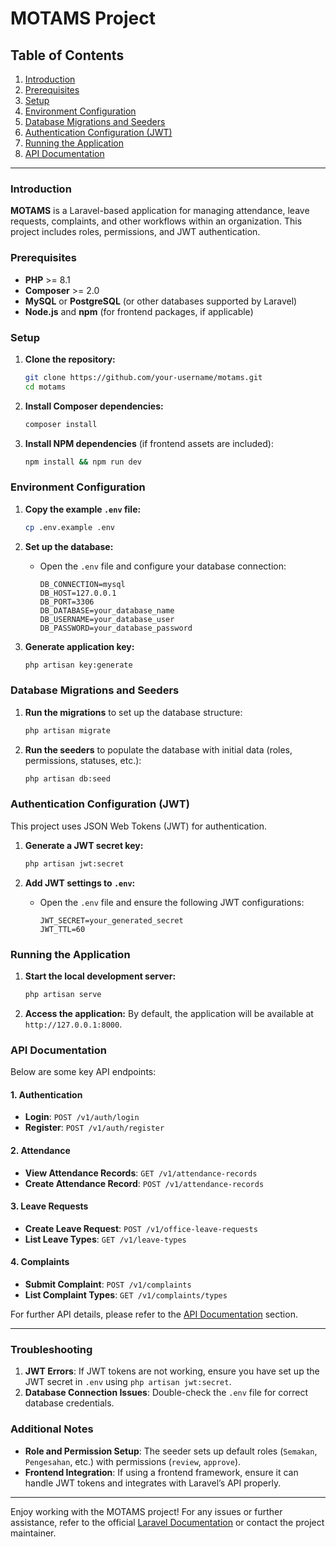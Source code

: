 
# MOTAMS Project

## Table of Contents
1. [Introduction](#introduction)
2. [Prerequisites](#prerequisites)
3. [Setup](#setup)
4. [Environment Configuration](#environment-configuration)
5. [Database Migrations and Seeders](#database-migrations-and-seeders)
6. [Authentication Configuration (JWT)](#authentication-configuration-jwt)
7. [Running the Application](#running-the-application)
8. [API Documentation](#api-documentation)

---

### Introduction

**MOTAMS** is a Laravel-based application for managing attendance, leave requests, complaints, and other workflows within an organization. This project includes roles, permissions, and JWT authentication.

### Prerequisites

- **PHP** >= 8.1
- **Composer** >= 2.0
- **MySQL** or **PostgreSQL** (or other databases supported by Laravel)
- **Node.js** and **npm** (for frontend packages, if applicable)

### Setup

1. **Clone the repository:**
   ```bash
   git clone https://github.com/your-username/motams.git
   cd motams
   ```

2. **Install Composer dependencies:**
   ```bash
   composer install
   ```

3. **Install NPM dependencies** (if frontend assets are included):
   ```bash
   npm install && npm run dev
   ```

### Environment Configuration

1. **Copy the example `.env` file:**
   ```bash
   cp .env.example .env
   ```

2. **Set up the database:**
   - Open the `.env` file and configure your database connection:
     ```dotenv
     DB_CONNECTION=mysql
     DB_HOST=127.0.0.1
     DB_PORT=3306
     DB_DATABASE=your_database_name
     DB_USERNAME=your_database_user
     DB_PASSWORD=your_database_password
     ```

3. **Generate application key:**
   ```bash
   php artisan key:generate
   ```

### Database Migrations and Seeders

1. **Run the migrations** to set up the database structure:
   ```bash
   php artisan migrate
   ```

2. **Run the seeders** to populate the database with initial data (roles, permissions, statuses, etc.):
   ```bash
   php artisan db:seed
   ```

### Authentication Configuration (JWT)

This project uses JSON Web Tokens (JWT) for authentication.

1. **Generate a JWT secret key:**
   ```bash
   php artisan jwt:secret
   ```

2. **Add JWT settings to `.env`:**
   - Open the `.env` file and ensure the following JWT configurations:
     ```dotenv
     JWT_SECRET=your_generated_secret
     JWT_TTL=60
     ```

### Running the Application

1. **Start the local development server:**
   ```bash
   php artisan serve
   ```

2. **Access the application:**
   By default, the application will be available at `http://127.0.0.1:8000`.

### API Documentation

Below are some key API endpoints:

#### 1. **Authentication**
   - **Login**: `POST /v1/auth/login`
   - **Register**: `POST /v1/auth/register`

#### 2. **Attendance**
   - **View Attendance Records**: `GET /v1/attendance-records`
   - **Create Attendance Record**: `POST /v1/attendance-records`

#### 3. **Leave Requests**
   - **Create Leave Request**: `POST /v1/office-leave-requests`
   - **List Leave Types**: `GET /v1/leave-types`

#### 4. **Complaints**
   - **Submit Complaint**: `POST /v1/complaints`
   - **List Complaint Types**: `GET /v1/complaints/types`

For further API details, please refer to the [API Documentation](#api-documentation) section.

---

### Troubleshooting

1. **JWT Errors**: If JWT tokens are not working, ensure you have set up the JWT secret in `.env` using `php artisan jwt:secret`.
2. **Database Connection Issues**: Double-check the `.env` file for correct database credentials.

### Additional Notes

- **Role and Permission Setup**: The seeder sets up default roles (`Semakan`, `Pengesahan`, etc.) with permissions (`review`, `approve`).
- **Frontend Integration**: If using a frontend framework, ensure it can handle JWT tokens and integrates with Laravel’s API properly.

---

Enjoy working with the MOTAMS project! For any issues or further assistance, refer to the official [Laravel Documentation](https://laravel.com/docs) or contact the project maintainer.

